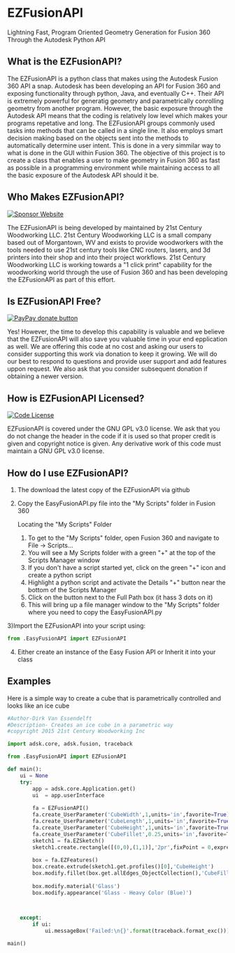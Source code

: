 <!-- TITLE/ -->
# EZFusionAPI
<!-- TITLE/ -->

<!-- /SHORT DESCRIPTION -->
Lightning Fast, Program Oriented Geometry Generation for Fusion 360 Through the Autodesk Python API 
<!-- /SHORT DESCRIPTION -->

<!-- /DESCRIPTION -->
## What is the EZFusionAPI?

The EZFusionAPI is a python class that makes using the Autodesk Fusion 360 API a snap.  Autodesk has been developing an API for Fusion 360 and exposing functionality through python, Java, and eventually C++.  Their API is extremely powerful for generatig geometry and parametrically conrolling geometry from another program.  However, the basic exposure through the Autodesk API means that the coding is relatively low level which makes your programs repetative and long.  The EZFusionAPI groups commonly used tasks into methods that can be called in a single line.  It also employs smart decision making based on the objects sent into the methods to automatically determine user intent.  This is done in a very simmilar way to what is done in the GUI within Fusion 360.  The objective of this project is to create a class that enables a user to make geometry in Fusion 360 as fast as possible in a programming environment while maintaining access to all the basic exposure of the Autodesk API should it be.
<!-- /DESCRIPTION -->

<!-- /ABOUTSPONSOR -->
## Who Makes EZFusionAPI?
[![Sponsor Website](https://img.shields.io/badge/sponsor-website-yellow.svg)](http://www.21stcenturywoodworking.com)

The EZFusionAPI is being developed by maintained by 21st Century Woodworking LLC.  21st Century Woodworking LLC is a small company based out of Morgantown, WV and exists to provide woodworkers with the tools needed to use 21st century tools like CNC routers, lasers, and 3d printers into their shop and into their project workflows.  21st Century Woodworking LLC is working towards a "1 click print" capability for the woodworking world through the use of Fusion 360 and has been developing the EZFusionAPI as part of this effort.
<!-- /ABOUTSPONSOR -->

## Is EZFusionAPI Free?
[![PayPay donate button](https://img.shields.io/badge/paypal-donate-yellow.svg)](https://www.paypal.com/cgi-bin/webscr?cmd=_s-xclick&hosted_button_id=4RJ9CKBDMVYRY "Donate once-off to this project using Paypal")

Yes!  However, the time to develop this capability is valuable and we believe that the EZFusionAPI will also save you valuable time in your end epplication as well.  We are offering this code at no cost and asking our users to consider supporting this work via donation to keep it growing.  We will do our best to respond to questions and provide user support
and add features uppon request.  We also ask that you consider subsequent donation if obtaining a newer version.

## How is EZFusionAPI Licensed?
[![Code License](https://img.shields.io/badge/code-license-yellow.svg)](https://github.com/21stcenturywoodworking/EasyFusionAPI/blob/master/LICENSE)

EZFusionAPI is covered under the GNU GPL v3.0 license.  We ask that you do not change the header in the code if it is used so that proper credit is given and copyright notice is given.  Any derivative work of this code must maintain a GNU GPL v3.0 license.

## How do I use EZFusionAPI?
1) The download the latest copy of the EZFusionAPI via github

2) Copy the EasyFusionAPI.py file into the "My Scripts" folder in Fusion 360

    Locating the "My Scripts" Folder
    1) To get to the "My Scripts" folder, open Fusion 360 and navigate to File -> Scripts...
    2) You will see a My Scripts folder with a green "+" at the top of the Scripts Manager window
    3) If you don't have a script started yet, click on the green "+" icon and create a python script
    4) Highlight a python script and activate the Details "+" button near the bottom of the Scripts Manager
    5) Click on the button next to the Full Path box (it hass 3 dots on it)
    6) This will bring up a file manager window to the "My Scripts" folder where you need to copy the
       EasyFusionAPI.py
  
3)Import the EZFusionAPI into your script using:
```python
from .EasyFusionAPI import EZFusionAPI
```
4) Either create an instance of the Easy Fusion API or Inherit it into your class

## Examples

Here is a simple way to create a cube that is parametrically controlled and looks like an ice cube

```python
#Author-Dirk Van Essendelft
#Description- Creates an ice cube in a parametric way
#copyright 2015 21st Century Woodworking Inc

import adsk.core, adsk.fusion, traceback

from .EasyFusionAPI import EZFusionAPI

def main():
    ui = None
    try:
        app = adsk.core.Application.get()
        ui  = app.userInterface
        
        fa = EZFusionAPI()
        fa.create_UserParameter('CubeWidth',1,units='in',favorite=True)
        fa.create_UserParameter('CubeLength',1,units='in',favorite=True)
        fa.create_UserParameter('CubeHeight',1,units='in',favorite=True)
        fa.create_UserParameter('CubeFillet',0.25,units='in',favorite=True)
        sketch1 = fa.EZSketch()
        sketch1.create.rectangle([(0,0),(1,1)],'2pr',fixPoint = 0,expressions=['CubeWidth','CubeLength'])
        
        box = fa.EZFeatures()
        box.create.extrude(sketch1.get.profiles()[0],'CubeHeight')
        box.modify.fillet(box.get.allEdges_ObjectCollection(),'CubeFillet')
        
        box.modify.material('Glass')
        box.modify.appearance('Glass - Heavy Color (Blue)')

        

    except:
        if ui:
            ui.messageBox('Failed:\n{}'.format(traceback.format_exc()))

main()
```

